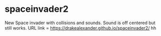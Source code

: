 # spaceinvader2
New Space invader with collisions and sounds. Sound is off centered but still works.
URL link = https://drakealexander.github.io/spaceinvader2/
hh
